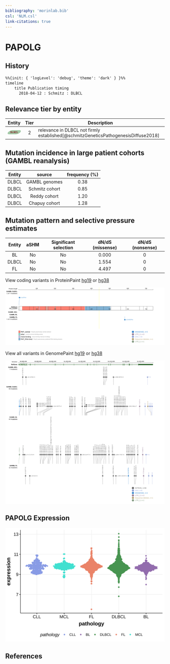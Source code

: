 ```yaml
---
bibliography: 'morinlab.bib'
csl: 'NLM.csl'
link-citations: true
---
```

# PAPOLG

## History
```mermaid
%%{init: { 'logLevel': 'debug', 'theme': 'dark' } }%%
timeline
    title Publication timing
      2018-04-12 : Schmitz : DLBCL
```

## Relevance tier by entity

|Entity|Tier|Description                              |
|:------:|:----:|-----------------------------------------|
|![DLBCL](images/icons/DLBCL_tier2.png) |2   |relevance in DLBCL not firmly established[@schmitzGeneticsPathogenesisDiffuse2018]|

## Mutation incidence in large patient cohorts (GAMBL reanalysis)

|Entity|source        |frequency (%)|
|:------:|:--------------:|:-------------:|
|DLBCL |GAMBL genomes |0.38         |
|DLBCL |Schmitz cohort|0.85         |
|DLBCL |Reddy cohort  |1.20         |
|DLBCL |Chapuy cohort |1.28         |

## Mutation pattern and selective pressure estimates

|Entity|aSHM|Significant selection|dN/dS (missense)|dN/dS (nonsense)|
|:------:|:----:|:---------------------:|:----------------:|:----------------:|
|BL    |No  |No                   |0.000           |0               |
|DLBCL |No  |No                   |1.554           |0               |
|FL    |No  |No                   |4.497           |0               |




View coding variants in ProteinPaint [hg19](https://morinlab.github.io/LLMPP/GAMBL/PAPOLG_protein.html)  or [hg38](https://morinlab.github.io/LLMPP/GAMBL/PAPOLG_protein_hg38.html)

![](images/proteinpaint/PAPOLG_NM_022894.svg)

View all variants in GenomePaint [hg19](https://morinlab.github.io/LLMPP/GAMBL/PAPOLG.html)  or [hg38](https://morinlab.github.io/LLMPP/GAMBL/PAPOLG_hg38.html)

![](images/proteinpaint/PAPOLG.svg)

## PAPOLG Expression
![](images/gene_expression/PAPOLG_by_pathology.svg)
<!-- ORIGIN: schmitzGeneticsPathogenesisDiffuse2018a -->
<!-- DLBCL: schmitzGeneticsPathogenesisDiffuse2018a -->

## References

